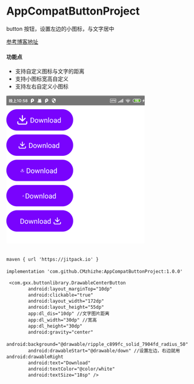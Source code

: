 # AppCompatButtonProject
button 按钮，设置左边的小图标，与文字居中

[参考博客地址](https://www.jianshu.com/p/82110d3c2e20)

#### 功能点
- 支持自定义图标与文字的距离
- 支持小图标宽高自定义
- 支持左右自定义小图标

![效果图](https://github.com/CMzhizhe/AppCompatButtonProject/blob/master/pic/pic.jpg)
```

maven { url 'https://jitpack.io' }

implementation 'com.github.CMzhizhe:AppCompatButtonProject:1.0.0'
```
```
 <com.gxx.buttonlibrary.DrawableCenterButton
        android:layout_marginTop="10dp"
        android:clickable="true"
        android:layout_width="172dp"
        android:layout_height="55dp"
        app:dl_dis="10dp" //文字图片距离
        app:dl_width="30dp" //宽高
        app:dl_height="30dp"
        android:gravity="center"
        android:background="@drawable/ripple_c899fc_solid_7904fd_radius_50"
        android:drawableStart="@drawable/down" //设置左边，右边就用 android:drawableRight
        android:text="Download"
        android:textColor="@color/white"
        android:textSize="18sp" />

```
